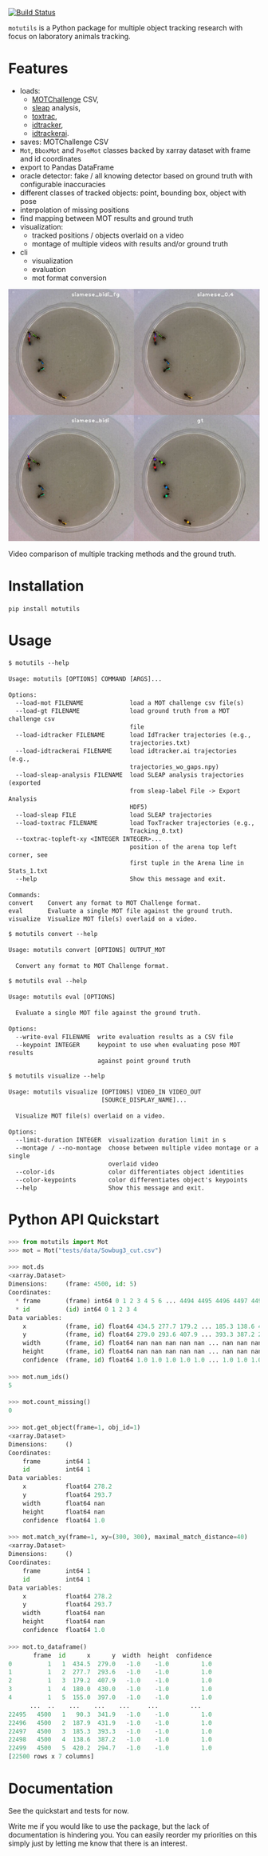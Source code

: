 [![Build Status](https://travis-ci.com/smidm/motutils.svg?branch=main)](https://app.travis-ci.com/github/smidm/motutils)

`motutils` is a Python package for multiple object tracking research with focus on laboratory animals tracking.

# Features

- loads:
  - [MOTChallenge](https://motchallenge.net/) CSV,
  - [sleap](https://sleap.ai/) analysis,
  - [toxtrac](https://sourceforge.net/projects/toxtrac/),
  - [idtracker](https://www.idtracker.es/),
  - [idtrackerai](https://idtrackerai.readthedocs.io/).
- saves: MOTChallenge CSV
- `Mot`, `BboxMot` and `PoseMot` classes backed by xarray dataset with frame and id coordinates
- export to Pandas DataFrame
- oracle detector: fake / all knowing detector based on ground truth with configurable inaccuracies
- different classes of tracked objects: point, bounding box, object with pose
- interpolation of missing positions
- find mapping between MOT results and ground truth
- visualization:
  - tracked positions / objects overlaid on a video
  - montage of multiple videos with results and/or ground truth
- cli
  - visualization
  - evaluation
  - mot format conversion

![visualization montage](assets/visualization_montage.jpg)

Video comparison of multiple tracking methods and the ground truth.

# Installation

`pip install motutils`

# Usage

```
$ motutils --help

Usage: motutils [OPTIONS] COMMAND [ARGS]...

Options:
  --load-mot FILENAME             load a MOT challenge csv file(s)
  --load-gt FILENAME              load ground truth from a MOT challenge csv
                                  file
  --load-idtracker FILENAME       load IdTracker trajectories (e.g.,
                                  trajectories.txt)
  --load-idtrackerai FILENAME     load idtracker.ai trajectories (e.g.,
                                  trajectories_wo_gaps.npy)
  --load-sleap-analysis FILENAME  load SLEAP analysis trajectories (exported
                                  from sleap-label File -> Export Analysis
                                  HDF5)
  --load-sleap FILE               load SLEAP trajectories
  --load-toxtrac FILENAME         load ToxTracker trajectories (e.g.,
                                  Tracking_0.txt)
  --toxtrac-topleft-xy <INTEGER INTEGER>...
                                  position of the arena top left corner, see
                                  first tuple in the Arena line in Stats_1.txt
  --help                          Show this message and exit.

Commands:
convert    Convert any format to MOT Challenge format.
eval       Evaluate a single MOT file against the ground truth.
visualize  Visualize MOT file(s) overlaid on a video.
```

```
$ motutils convert --help

Usage: motutils convert [OPTIONS] OUTPUT_MOT

  Convert any format to MOT Challenge format.

```

```
$ motutils eval --help

Usage: motutils eval [OPTIONS]

  Evaluate a single MOT file against the ground truth.

Options:
  --write-eval FILENAME  write evaluation results as a CSV file
  --keypoint INTEGER     keypoint to use when evaluating pose MOT results
                         against point ground truth
```

```
$ motutils visualize --help

Usage: motutils visualize [OPTIONS] VIDEO_IN VIDEO_OUT
                          [SOURCE_DISPLAY_NAME]...

  Visualize MOT file(s) overlaid on a video.

Options:
  --limit-duration INTEGER  visualization duration limit in s
  --montage / --no-montage  choose between multiple video montage or a single
                            overlaid video
  --color-ids               color differentiates object identities
  --color-keypoints         color differentiates object's keypoints
  --help                    Show this message and exit.
```

# Python API Quickstart

```python
>>> from motutils import Mot
>>> mot = Mot("tests/data/Sowbug3_cut.csv")

>>> mot.ds
<xarray.Dataset>
Dimensions:     (frame: 4500, id: 5)
Coordinates:
  * frame       (frame) int64 0 1 2 3 4 5 6 ... 4494 4495 4496 4497 4498 4499
  * id          (id) int64 0 1 2 3 4
Data variables:
    x           (frame, id) float64 434.5 277.7 179.2 ... 185.3 138.6 420.2
    y           (frame, id) float64 279.0 293.6 407.9 ... 393.3 387.2 294.7
    width       (frame, id) float64 nan nan nan nan nan ... nan nan nan nan nan
    height      (frame, id) float64 nan nan nan nan nan ... nan nan nan nan nan
    confidence  (frame, id) float64 1.0 1.0 1.0 1.0 1.0 ... 1.0 1.0 1.0 1.0 1.0

>>> mot.num_ids()
5

>>> mot.count_missing()
0

>>> mot.get_object(frame=1, obj_id=1)
<xarray.Dataset>
Dimensions:     ()
Coordinates:
    frame       int64 1
    id          int64 1
Data variables:
    x           float64 278.2
    y           float64 293.7
    width       float64 nan
    height      float64 nan
    confidence  float64 1.0

>>> mot.match_xy(frame=1, xy=(300, 300), maximal_match_distance=40)
<xarray.Dataset>
Dimensions:     ()
Coordinates:
    frame       int64 1
    id          int64 1
Data variables:
    x           float64 278.2
    y           float64 293.7
    width       float64 nan
    height      float64 nan
    confidence  float64 1.0

>>> mot.to_dataframe()
       frame  id      x      y  width  height  confidence
0          1   1  434.5  279.0   -1.0    -1.0         1.0
1          1   2  277.7  293.6   -1.0    -1.0         1.0
2          1   3  179.2  407.9   -1.0    -1.0         1.0
3          1   4  180.0  430.0   -1.0    -1.0         1.0
4          1   5  155.0  397.0   -1.0    -1.0         1.0
      ...  ..    ...    ...    ...     ...         ...
22495   4500   1   90.3  341.9   -1.0    -1.0         1.0
22496   4500   2  187.9  431.9   -1.0    -1.0         1.0
22497   4500   3  185.3  393.3   -1.0    -1.0         1.0
22498   4500   4  138.6  387.2   -1.0    -1.0         1.0
22499   4500   5  420.2  294.7   -1.0    -1.0         1.0
[22500 rows x 7 columns]
```

# Documentation

See the quickstart and tests for now.

Write me if you would like to use the package, but the lack of documentation is hindering you. You can easily
reorder my priorities on this simply just by letting me know that there is an interest.

